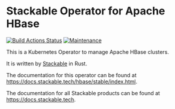 # Stackable Operator for Apache HBase

[![Build Actions Status](https://ci.stackable.tech/job/hbase%2doperator%2dit%2dnightly/badge/icon?subject=Integration%20Tests)](https://ci.stackable.tech/job/hbase%2doperator%2dit%2dnightly)
[![Maintenance](https://img.shields.io/badge/Maintained%3F-yes-green.svg)](https://github.com/stackabletech/hbase-operator/graphs/commit-activity)

This is a Kubernetes Operator to manage Apache HBase clusters.

It is written by [Stackable](https://www.stackable.tech) in Rust.

The documentation for this operator can be found at <https://docs.stackable.tech/hbase/stable/index.html>.

The documentation for all Stackable products can be found at <https://docs.stackable.tech>.
